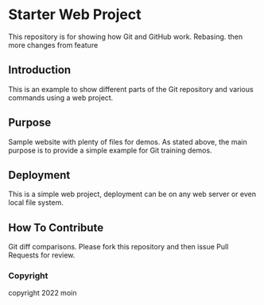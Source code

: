 # Starter Web Project

This repository is for showing how Git and GitHub work. Rebasing.
then more changes from feature

## Introduction

This is an example to show different parts of the Git repository
and various commands using a web project.

## Purpose

Sample website with plenty of files for demos.
As stated above, the main purpose is to provide a simple example
for Git training demos.

## Deployment

This is a simple web project, deployment can be on any web server or
even local file system.

## How To Contribute

Git diff comparisons.
Please fork this repository and then issue Pull Requests for review.

### Copyright

copyright 2022 moin